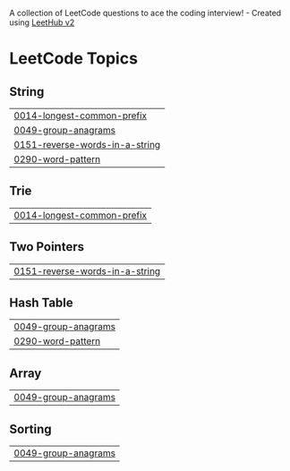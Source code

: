 A collection of LeetCode questions to ace the coding interview! - Created using [LeetHub v2](https://github.com/arunbhardwaj/LeetHub-2.0)
<!---LeetCode Topics Start-->
# LeetCode Topics
## String
|  |
| ------- |
| [0014-longest-common-prefix](https://github.com/AkhilaMarapalli17/Leetcode/tree/master/0014-longest-common-prefix) |
| [0049-group-anagrams](https://github.com/AkhilaMarapalli17/Leetcode/tree/master/0049-group-anagrams) |
| [0151-reverse-words-in-a-string](https://github.com/AkhilaMarapalli17/Leetcode/tree/master/0151-reverse-words-in-a-string) |
| [0290-word-pattern](https://github.com/AkhilaMarapalli17/Leetcode/tree/master/0290-word-pattern) |
## Trie
|  |
| ------- |
| [0014-longest-common-prefix](https://github.com/AkhilaMarapalli17/Leetcode/tree/master/0014-longest-common-prefix) |
## Two Pointers
|  |
| ------- |
| [0151-reverse-words-in-a-string](https://github.com/AkhilaMarapalli17/Leetcode/tree/master/0151-reverse-words-in-a-string) |
## Hash Table
|  |
| ------- |
| [0049-group-anagrams](https://github.com/AkhilaMarapalli17/Leetcode/tree/master/0049-group-anagrams) |
| [0290-word-pattern](https://github.com/AkhilaMarapalli17/Leetcode/tree/master/0290-word-pattern) |
## Array
|  |
| ------- |
| [0049-group-anagrams](https://github.com/AkhilaMarapalli17/Leetcode/tree/master/0049-group-anagrams) |
## Sorting
|  |
| ------- |
| [0049-group-anagrams](https://github.com/AkhilaMarapalli17/Leetcode/tree/master/0049-group-anagrams) |
<!---LeetCode Topics End-->